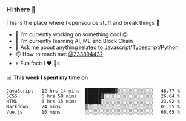 ### Hi there 👋

<!--
**a233894432/a233894432** is a ✨ _special_ ✨ repository because its `README.md` (this file) appears on your GitHub profile.

Here are some ideas to get you started:

- 🔭 I’m currently working on ...
- 🌱 I’m currently learning ...
- 👯 I’m looking to collaborate on ...
- 🤔 I’m looking for help with ...
- 💬 Ask me about ...
- 📫 How to reach me: ...
- 😄 Pronouns: ...
- ⚡ Fun fact: ...
-->
 
 
This is the place where I opensource stuff and break things :rofl:

- 🔭 I’m currently working on something cool :wink:
- 🌱 I’m currently learning AI, ML and Block Chain
- 💬 Ask me about anything related to Javascript/Typescript/Python
- 📫 How to reach me: [@233894432](https://twitter.com/233894432)
- ⚡ Fun fact: I :heart: :dog:s

📊 **This week I spent my time on**
<!--START_SECTION:waka-->
```text
JavaScript   12 hrs 14 mins  ███████████▓░░░░░░░░░░░░░   46.77 % 
SCSS         6 hrs 58 mins   ██████▓░░░░░░░░░░░░░░░░░░   26.64 % 
HTML         6 hrs 15 mins   ██████░░░░░░░░░░░░░░░░░░░   23.92 % 
Markdown     24 mins         ▒░░░░░░░░░░░░░░░░░░░░░░░░   01.55 % 
Vue.js       10 mins         ░░░░░░░░░░░░░░░░░░░░░░░░░   00.65 % 
```
<!--END_SECTION:waka-->
